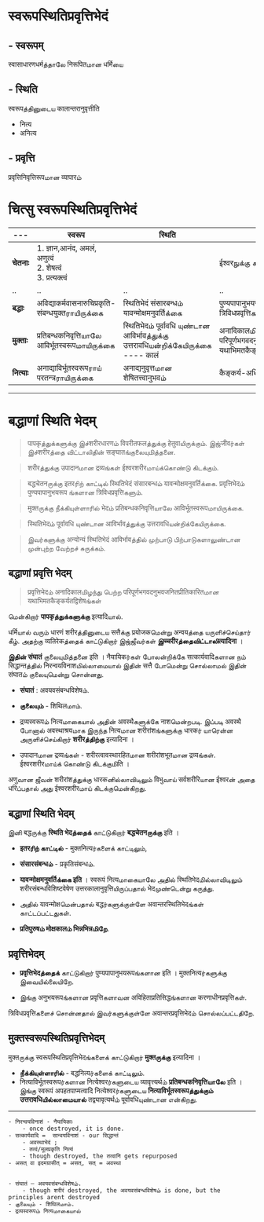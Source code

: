 

# स्वरूपस्थितिप्रवृत्तिभेदं

##  - स्वरूपम् 
स्वासाधारणधर्मத்தாலே निरूपितமான धर्मिயை

##  - स्थिति 
स्वरूपத்தினுடைய कालान्तरानुवृत्तीति
- नित्य
- अनित्य

##  - प्रवृत्ति
प्रवृत्तिनिवृत्तिरूपமான व्यापारம்





# चित्सु स्वरूपस्थितिप्रवृत्तिभेदं




| --- | स्वरूप | स्थिति | प्रवृत्ति |
| ----------- | ----------- |-- | -- |
| __चेतनाः__      | 1. ज्ञान,आनंद, अमलं, अणुत्वं <br> 2. शेषत्वं <br>  3. प्रत्यक्त्वं    | | ईश्वरநுக்கு கட்டப்... |
| .. | .. | .. | .. |
| __बद्धाः__  | अविद्याकर्मवासनारुचिप्रकृति-संबन्धयुक्तராயிருக்கை | स्थितिभेदं संसारबन्धம் यावन्मोक्षमनुवर्तिக்கை | पुण्यपापानुभयरूप ங்களான त्रिविधप्रवृत्तिகளும்|
| __मुक्ताः__   | प्रतिबन्धकनिवृत्तिயாலே आविर्भूतस्वरूपமாயிருக்கை   | स्थितिभेदம் पूर्वावधि யுண்டான आविर्भावத்துக்கு उत्तरावधिயன்றிக்கேயிருக்கை ---- कालं | अनादिकालமிழந்து பெற்ற परिपूर्णभगवदनुभवजनितप्रीतिकारितமான यथाभिमतकैङ्कर्यतद्विशेषங்கள் |
| __नित्याः__   | अनाद्याविर्भूतस्वरूपராய் परतन्त्रராயிருக்கை  | अनाद्यनुवृत्तமான शेषितत्त्वानुभवம் | कैङ्कर्य-अधिकारविशेषाः|


-----------


# बद्धाणां स्थिति भेदम् 

> पापकृத்துக்களுக்கு இச்शरीरधारणம் विपरीतफलத்துக்கு हेतुवाயிருக்கும். 
> இஜ்जीवர்கள் இச்शरीरத்தை விட்டாலிதின் सङ्घातங்குலையுமித்தனை. 

> शरीरத்துக்கு उपादानமான द्रव्यங்கள் ईश्वरशरीरமாய்க்கொண்டு கிடக்கும். 

> बद्धचेतनருக்கு इतरரிற் காட்டில் स्थितिभेदं संसारबन्धம் यावन्मोक्षमनुवर्तिக்கை. 
> प्रवृत्तिभेदம் पुण्यपापानुभयरूप ங்களான त्रिविधप्रवृत्तिகளும். 

> मुक्तருக்கு நீக்கியுள்ளாரில் भेदம் प्रतिबन्धकनिवृत्तिயாலே आविर्भूतस्वरूपமாயிருக்கை. 

> स्थितिभेदம் पूर्वावधि யுண்டான आविर्भावத்துக்கு उत्तरावधिயன்றிக்கேயிருக்கை.

> இவர்களுக்கு अन्योन्यं स्थितिभेदं आविर्भावத்தில் முற்பாடு பிற்பாடுகளாலுண்டான முன்புற்ற வேற்றச் சுருக்கம்.

## बद्धाणां प्रवृत्ति भेदम् 

> प्रवृत्तिभेदம் अनादिकालமிழந்து பெற்ற परिपूर्णभगवदनुभवजनितप्रीतिकारितமான यथाभिमतकैङ्कर्यतद्विशेषங்கள்


மென்கிறார் __पापकृத்துக்களுக்கு__ इत्यादिயால். 

धर्मिயால் வரும் धारणं शरीरத்தினுடைய सत्तैக்கு प्रयोजकமென்று अन्वयத்தை யருளிச்செய்தார் கீழ். 
அதற்கு व्यतिरेकத்தைக் காட்டுகிறார் இஜ்ஜீவர்கள் __இच्चरीरத்தைவிட்டாலிत्यादिना__ । 

__இதின் संघातं__ குலையுமித்தனை इति । नैयायिकர்கள் போலன்றிக்கே सत्कार्यवादिகளான நம் सिद्धान्तத்தில் निरन्वयविनाशமில்லாமையால் இதின் सत्तै போமென்று சொல்லாமல் இதின் संघातம் குலையுமென்று சொன்னது. 

- __संघातं__ : अवयवसंबन्धविशेषம். 
- __குலையும்__ - शिथिलமாம். 
- द्रव्यस्वरूपம் नित्यமாகையால் அதின் अवस्थैகளுக்கே नाशமென்றபடி. இப்படி अवस्थै போனால் अवस्थाश्रयமாக இருந்த नित्यமான शरीरांशங்களுக்கு धारकர் யாரென்ன அருளிச்செய்கிறார் __शरीरத்திற்கு__ इत्यादिना । 

- उपादानமான द्रव्यங்கள் - शरीरत्वावस्थारहितமான शरीरांशभूतமான द्रव्यங்கள். 
ईश्वरशरीरமாய்க் கொண்டு கிடக்குமிति । 

अणुவான ஜீவன் शरीरांशத்துக்கு धारकனில்லாவிடிலும் विभुவாய் सर्वशरीरिயான ईश्वरன் அதை धरिப்பதால் அது ईश्वरशरीरமாய் கிடக்குமென்கிறது. 

## बद्धाणां स्थिति भेदम् 

இனி बद्धருக்கு __स्थिति भेदத்தைக்__ காட்டுகிறார் __बद्धचेतनருக்கு__ इति । 
- __इतरரிற் காட்டில்__ - मुक्तनित्यர்களைக் காட்டிலும், 
- __संसारसंबन्धம்__ - प्रकृतिसंबन्धம். 
- __यावन्मोक्षमनुवर्तिக்கை इति__ । स्वरूपं नित्यமாகையாலே அதில் स्थितिभेदமில்லாவிடிலும் शरीरसंबन्धविशिष्टवेषेण उत्तरकालानुवृत्तिயிருப்பதால் भेदமுண்டென்று கருத்து. 
- அதில் यावन्मोक्षமென்பதால் बद्धர்களுக்குள்ளே अवान्तरस्थितिभेदங்கள் காட்டப்பட்டதுகள். 

- __प्रतिपुरुषம் मोक्षकालம் भिन्नभिन्नமிறே__. 

## प्रवृत्तिभेदम्  
- __प्रवृत्तिभेदத்தைக்__ காட்டுகிறார் पुण्यपापानुभयरूपங்களான इति । 
मुक्तनित्यர்களுக்கு இவையில்லையிறே. 

- இங்கு अनुभयरूपங்களான प्रवृत्तिகளாவன अविहिताप्रतिसिद्धங்களான करणाधीनप्रवृत्तिகள். 

त्रिविधप्रवृत्तिகளைச் சொன்னதால் இவர்களுக்குள்ளே अवान्तरप्रवृत्तिभेदம் சொல்லப்பட்டதிறே. 

## मुक्तस्वरूपस्थितिप्रवृत्तिभेदम् 
मुक्तருக்கு स्वरूपस्थितिप्रवृत्तिभेदங்களைக் காட்டுகிறார் __मुक्तருக்கு__ इत्यादिना । 
- __நீக்கியுள்ளாரில்__ - बद्धनित्यர்களைக் காட்டிலும். 
- नित्याविर्भूतस्वरूपர்களான नित्येश्वरர்களுடைய व्यावृत्त्यर्थம் __प्रतिबन्धकनिवृत्तिயாலே__ इति । இங்கு स्वरूपं अपहतपाप्मत्वादि नित्येश्वरர்களுடைய __नित्याविर्भूतस्वरूपத்துக்கும் उत्तरावधिயில்லாமையால்__ तद्व्यावृत्यर्थம் पूर्वावधिயுண்டான என்கிறது.

----------
```
- निरन्वयविनाशं - नैयायिकाः
    - once destroyed, it is done.
- सत्कार्यवादि =  सान्वयविनाशं - our सिद्धान्तं
    - अवस्थाभेदं ; 
    - तत्वं/मूलप्रकृति नित्यं
    - though destroyed, the तत्वानि gets repurposed
- असत् वा इदमग्रासीत् = असत्, सत् = अवस्था


- संघातं – अवयवसंबन्धविशेषம். 
    - though शरीरं destroyed, the अवयवसंबन्धविशेषம் is done, but the principles arent destroyed
- குலையும் - शिथिलமாம். 
- द्रव्यस्वरूपம் नित्यமாகையால்


```
